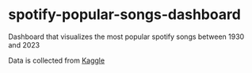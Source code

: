 # spotify-popular-songs-dashboard
Dashboard that visualizes the most popular spotify songs between 1930 and 2023

Data is collected from [Kaggle](https://www.kaggle.com/datasets/nelgiriyewithana/top-spotify-songs-2023)
